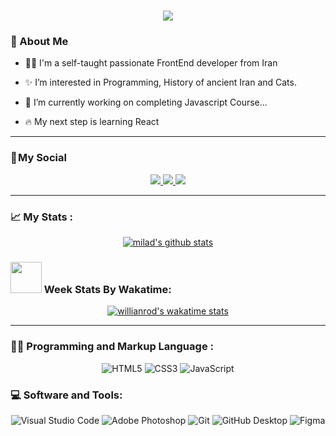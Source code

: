 <h1 align="center">
    <img src="https://readme-typing-svg.herokuapp.com/?lines=Welcome,+There!+😊;I'm+Milad+Nz;&center=true&font=Vazirmatn&weight=900&duration=3000&pause=1000&height=50&width=600&color=E32934&size=30">
</h1>

### 🧔 About Me 

- 👨‍💻  I'm a self-taught passionate FrontEnd developer from Iran
- ✨ I’m interested in Programming, History of ancient Iran and Cats.

- 🔭  I’m currently working on completing Javascript Course...
- 🔥  My next step is learning React 

---

### 📌 My Social

<div align="center">
    
<a href="https://www.linkedin.com/in/milad-nz/">
    <img src="https://img.shields.io/badge/linkedin-%230077B5.svg?&style=for-the-badge&logo=linkedin&logoColor=white" />
</a>
<a href="https://instagram.com/imiladev_front">
    <img src="https://img.shields.io/badge/instagram-%23E4405F.svg?&style=for-the-badge&logo=instagram&logoColor=white" />        
</a>
<a href="https://t.me/milizd">
    <img src="https://img.shields.io/badge/Telegram-2CA5E0?style=for-the-badge&logo=telegram&logoColor=white)" />
</a>
    
</div>

---
  
### 📈 My Stats :
<div align="center">
<a href="https://github.com/anuraghazra/github-readme-stats"><img align="center" src="https://github-readme-stats.vercel.app/api?username=miladnz&count_private=true&show_icons=true&include_all_commits=true&theme=vue&hide_border=true" alt="milad's github stats" /></a>
</div>

###  <img src="https://media.giphy.com/media/WUlplcMpOCEmTGBtBW/giphy.gif" width="50"> Week Stats By Wakatime:

<div align="center">
  
[![willianrod's wakatime stats](https://github-readme-stats.vercel.app/api/wakatime?username=miladnz&hide_title=true&layout=compact&hide_border=true)](https://github.com/anuraghazra/github-readme-stats)

</div> 
  
---


### 👨‍💻 Programming and Markup Language :

<div align="center">
  
![HTML5](https://img.shields.io/badge/HTML5-E34F26?logo=HTML5&logoColor=white&style=for-the-badge)
![CSS3](https://img.shields.io/badge/CSS3-1572B6?logo=CSS3&logoColor=white&style=for-the-badge)
![JavaScript](https://img.shields.io/badge/JavaScript-F7DF1E?logo=JavaScript&logoColor=black&style=for-the-badge)

</div>

### 💻 Software and Tools:

<div align="center">
  
![Visual Studio Code](https://img.shields.io/badge/Visual&nbsp;Studio&nbsp;Code-007ACC?logo=VisualStudioCode&logoColor=white&style=for-the-badge)
![Adobe Photoshop](https://img.shields.io/badge/Adobe&nbsp;Photoshop-31A8FF?logo=AdobePhotoshop&logoColor=white&style=for-the-badge)
![Git](https://img.shields.io/badge/Git-F05032?logo=Git&logoColor=white&style=for-the-badge)
![GitHub Desktop](https://img.shields.io/badge/GitHub&nbsp;Desktop-8034a9?logo=GitHub&logoColor=white&style=for-the-badge)
![Figma](https://img.shields.io/badge/Figma-F24E1E?logo=Figma&logoColor=white&style=for-the-badge)
  
 </div>
